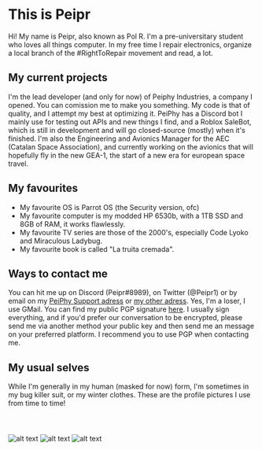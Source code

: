 # This is Peipr
Hi! My name is Peipr, also known as Pol R. I'm a pre-universitary student who loves all things computer. In my free time I repair electronics, organize a local branch of the #RightToRepair movement and read, a lot.

## My current projects
I'm the lead developer (and only for now) of Peiphy Industries, a company I opened. You can comission me to make you something. My code is that of quality, and I attempt my best at optimizing it. PeiPhy has a Discord bot I mainly use for testing out APIs and new things I find, and a Roblox SaleBot, which is still in development and will go closed-source (mostly) when it's finished.
I'm also the Engineering and Avionics Manager for the AEC (Catalan Space Association), and currently working on the avionics that will hopefully fly in the new GEA-1, the start of a new era for european space travel.

## My favourites
+ My favourite OS is Parrot OS (the Security version, ofc)
+ My favourite computer is my modded HP 6530b, with a 1TB SSD and 8GB of RAM, it works flawlessly.
+ My favourite TV series are those of the 2000's, especially Code Lyoko and Miraculous Ladybug.
+ My favourite book is called "La truita cremada".

## Ways to contact me
You can hit me up on Discord (Peipr#8989), on Twitter (@Peipr1) or by email on my [PeiPhy Support adress](mailto:support@peiphy.xyz) or [my other adress](mailto:peipryt@gmail.com). Yes, I'm a loser, I use GMail. 
You can find my public PGP signature [here](https://github.com/Peiprjs/Peiprjs/blob/main/27FC389544D53C72447BA9C8FD8D522C98FFF1A5.asc). I usually sign everything, and if you'd prefer our conversation to be encrypted, please send me via another method your public key and then send me an message on your preferred platform. I recommend you to use PGP when contacting me.

## My usual selves
While I'm generally in my human (masked for now) form, I'm sometimes in my bug killer suit, or my winter clothes. These are the profile pictures I use from time to time!
#### ‎
![alt text](https://media.discordapp.net/attachments/750742704316612749/751541910954311850/94097_8cHq2vUM.png?width=434&height=434 "My unmasked human form")
![alt text](https://media.discordapp.net/attachments/750742704316612749/751541909687631982/94097_ypM5ZtaT.png?width=434&height=434 "My masked human form")
![alt text](https://media.discordapp.net/attachments/795778879208816710/831107464237285426/Captura_de_2021-04-04_20-08-36-removebg-preview.png?width=343&height=434 "My bug killing octocat form")
